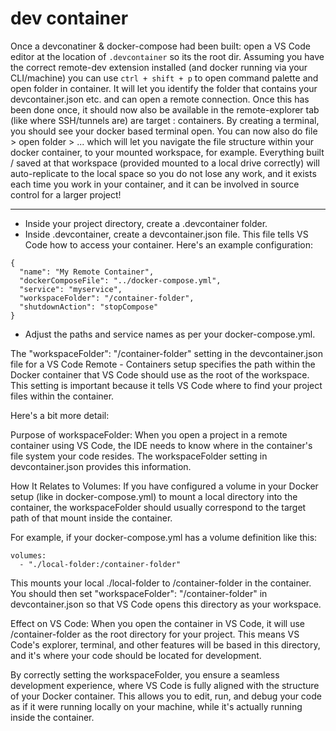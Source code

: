 # dev container

Once a devconatiner & docker-compose had been built: 
open a VS Code editor at the location of `.devcontainer` so its the root dir. Assuming you have the correct remote-dev extension installed (and docker running via your CLI/machine) you can use `ctrl + shift + p` to open command palette and open folder in container. It will let you identify the folder that contains your devcontainer.json etc. and can open a remote connection. Once this has been done once, it should now also be available in the remote-explorer tab (like where SSH/tunnels are) are target : containers. By creating a terminal, you should see your docker based terminal open. You can now also do file > open folder > ... which will let you navigate the file structure within your docker container, to your mounted workspace, for example. Everything built / saved at that workspace (provided mounted to a local drive correctly) will auto-replicate to the local space so you do not lose any work, and it exists each time you work in your container, and it can be involved in source control for a larger project!

------------

- Inside your project directory, create a .devcontainer folder.
- Inside .devcontainer, create a devcontainer.json file. This file tells VS Code how to access your container. Here's an example configuration:

```
{
  "name": "My Remote Container",
  "dockerComposeFile": "../docker-compose.yml",
  "service": "myservice",
  "workspaceFolder": "/container-folder",
  "shutdownAction": "stopCompose"
}
```

- Adjust the paths and service names as per your docker-compose.yml. 

The "workspaceFolder": "/container-folder" setting in the devcontainer.json file for a VS Code Remote - Containers setup specifies the path within the Docker container that VS Code should use as the root of the workspace. This setting is important because it tells VS Code where to find your project files within the container.

Here's a bit more detail:

Purpose of workspaceFolder: When you open a project in a remote container using VS Code, the IDE needs to know where in the container's file system your code resides. The workspaceFolder setting in devcontainer.json provides this information.

How It Relates to Volumes: If you have configured a volume in your Docker setup (like in docker-compose.yml) to mount a local directory into the container, the workspaceFolder should usually correspond to the target path of that mount inside the container.

For example, if your docker-compose.yml has a volume definition like this:

```
volumes:
  - "./local-folder:/container-folder"
```

This mounts your local ./local-folder to /container-folder in the container. You should then set "workspaceFolder": "/container-folder" in devcontainer.json so that VS Code opens this directory as your workspace. 

Effect on VS Code: When you open the container in VS Code, it will use /container-folder as the root directory for your project. This means VS Code's explorer, terminal, and other features will be based in this directory, and it's where your code should be located for development.

By correctly setting the workspaceFolder, you ensure a seamless development experience, where VS Code is fully aligned with the structure of your Docker container. This allows you to edit, run, and debug your code as if it were running locally on your machine, while it's actually running inside the container.